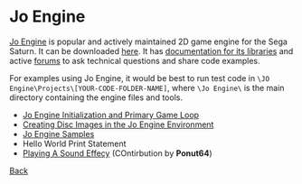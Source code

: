 # Jo Engine

[Jo Engine](https://www.jo-engine.org/) is popular and actively maintained 2D game engine for the Sega Saturn. It can be downloaded [here](https://www.jo-engine.org/download/). It has [documentation for its libraries](http://jo-engine.org/doxygen/files.html) and active [forums](https://forum.jo-engine.org/) to ask technical questions and share code examples.

For examples using Jo Engine, it would be best to run test code in ```\JO Engine\Projects\[YOUR-CODE-FOLDER-NAME]```, where ```\Jo Engine\``` is the main directory containing the engine files and tools.

- [Jo Engine Initialization and Primary Game Loop](Jo_Engine_Initialization_and_Primary_Game_Loop/page.md)
- [Creating Disc Images in the Jo Engine Environment](Creating_Disc_Images_in_the_Jo_Engine_Environment/page.md)
- [Jo Engine Samples](Jo_Engine_Samples/Samples.md)
- Hello World Print Statement
- [Playing A Sound Effecy](Playing_A_Sound_Effect/page.md) (COntirbution by **Ponut64**)

[Back](../index.md)
